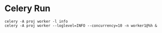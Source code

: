 # Celery Run

```
celery -A proj worker -l info
celery -A proj worker --loglevel=INFO --concurrency=10 -n worker1@%h &
```